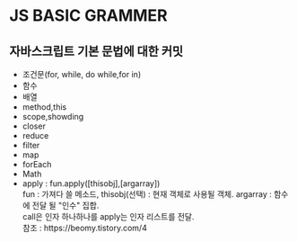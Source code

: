 # JS BASIC GRAMMER
## 자바스크립트 기본 문법에 대한 커밋

<ul>
    <li>조건문(for, while, do while,for in)</li>
    <li>함수</li>
    <li>배열</li>
    <li>method,this</li>
    <li>scope,showding</li>
    <li>closer</li>
    <li>reduce</li>
    <li>filter</li>
    <li>map</li>
    <li>forEach</li>
    <li>Math</li>
    <li>apply : fun.apply([thisobj],[argarray])<br>
    fun : 가져다 쓸 메소드, thisobj(선택) : 현재 객체로 사용될 객체. argarray : 함수에 전달 될 "인수" 집합.<br>
        call은 인자 하나하나를 apply는 인자 리스트를 전달. <br> 참조 : https://beomy.tistory.com/4
    </li>
</ul>
